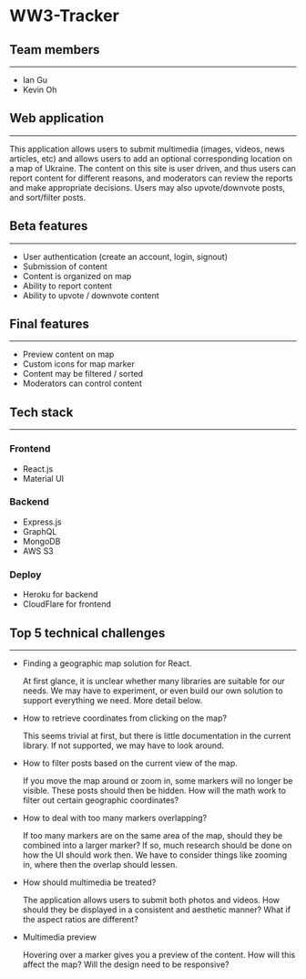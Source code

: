 # WW3-Tracker

## Team members
---
- Ian Gu
- Kevin Oh

## Web application
---
This application allows users to submit multimedia (images, videos, news articles, etc) and allows users to add an optional corresponding location on a map of Ukraine. The content on this site is user driven, and thus users can report content for different reasons, and moderators can review the reports and make appropriate decisions. Users may also upvote/downvote posts, and sort/filter posts.

## Beta features
---
- User authentication (create an account, login, signout)
- Submission of content
- Content is organized on map
- Ability to report content
- Ability to upvote / downvote content

## Final features
---
- Preview content on map
- Custom icons for map marker
- Content may be filtered / sorted
- Moderators can control content

## Tech stack
---
### Frontend
- React.js
- Material UI

### Backend
- Express.js
- GraphQL
- MongoDB
- AWS S3

### Deploy
- Heroku for backend
- CloudFlare for frontend

## Top 5 technical challenges
---
- Finding a geographic map solution for React.

   At first glance, it is unclear whether many libraries are suitable for our needs. We may have to experiment, or even build our own solution to support everything we need. More detail below.

- How to retrieve coordinates from clicking on the map?

   This seems trivial at first, but there is little documentation in the current library. If not supported, we may have to look around.

- How to filter posts based on the current view of the map.
   
   If you move the map around or zoom in, some markers will no longer be visible. These posts should then be hidden. How will the math work to filter out certain geographic coordinates?

- How to deal with too many markers overlapping?

   If too many markers are on the same area of the map, should they be combined into a larger marker? If so, much research should be done on how the UI should work then. We have to consider things like zooming in, where then the overlap should lessen.

- How should multimedia be treated?

   The application allows users to submit both photos and videos. How should they be displayed in a consistent and aesthetic manner? What if the aspect ratios are different?

- Multimedia preview

   Hovering over a marker gives you a preview of the content. How will this affect the map? Will the design need to be responsive?